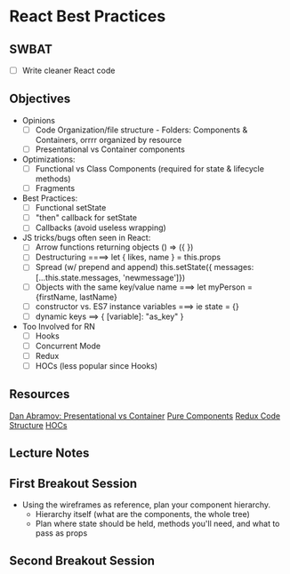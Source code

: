 React Best Practices
====================

## SWBAT

- [ ] Write cleaner React code

## Objectives

- Opinions
  - [ ] Code Organization/file structure 
        - Folders: Components & Containers, orrrr organized by resource
  - [ ] Presentational vs Container components

- Optimizations:
  - [ ] Functional vs Class Components (required for state & lifecycle methods)
  - [ ] Fragments

- Best Practices:
  - [ ] Functional setState
  - [ ] "then" callback for setState
  - [ ] Callbacks (avoid useless wrapping)

- JS tricks/bugs often seen in React:
  - [ ] Arrow functions returning objects () => ({ })
  - [ ] Destructuring  ====> let { likes, name } = this.props
  - [ ] Spread (w/ prepend and append) this.setState({ messages: [...this.state.messages, 'newmessage']})
  - [ ] Objects with the same key/value name ===> let myPerson = {firstName, lastName}
  - [ ] constructor vs. ES7 instance variables ===> ie state = {}
  - [ ] dynamic keys ==>  { [variable]: "as_key" } 

- Too Involved for RN
    - [ ] Hooks
    - [ ] Concurrent Mode 
    - [ ] Redux 
    - [ ] HOCs (less popular since Hooks)

## Resources

[Dan Abramov: Presentational vs Container](https://medium.com/@dan_abramov/smart-and-dumb-components-7ca2f9a7c7d0)
[Pure Components](https://reactjs.org/docs/react-api.html#reactpurecomponent)
[Redux Code Structure](https://redux.js.org/faq/code-structure)
[HOCs](https://reactjs.org/docs/higher-order-components.html)




## Lecture Notes

## First Breakout Session
- Using the wireframes as reference, plan your component hierarchy. 
   - Hierarchy itself (what are the components, the whole tree)
   - Plan where state should be held, methods you'll need, and what to pass as props 


## Second Breakout Session
